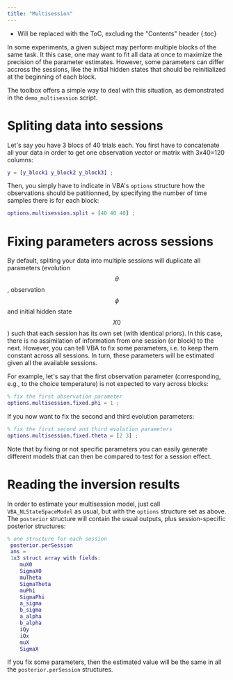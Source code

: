 ```yaml
---
title: "Multisession"
---
```

* Will be replaced with the ToC, excluding the "Contents" header
{:toc}

In some experiments, a given subject may perform multiple blocks of the same task. It this case, one may want to fit all data at once to maximize the precision of the parameter estimates. However, some parameters can differ accross the sessions, like the initial hidden states that should be reinitialized at the beginning of each block.

The toolbox offers a simple way to deal with this situation, as demonstrated in the ```demo_multisession``` script.

# Spliting data into sessions

Let's say you have 3 blocs of 40 trials each. You first have to concatenate all your data in order to get one observation vector or matrix with 3x40=120 columns: 

```matlab
y = [y_block1 y_block2 y_block3] ;
```

Then, you simply have to indicate in VBA's ```options``` structure how the observations should be patitionned, by specifying the number of time samples there is for each block:

```matlab
options.multisession.split = [40 40 40] ;
```

# Fixing parameters across sessions

By default, spliting your data into multiple sessions will duplicate all parameters (evolution $$\theta$$, observation $$\phi$$ and initial hidden state $$X0$$) such that each session has its own set (with identical priors). In this case, there is no assimilation of information from one session (or block) to the next. However, you can tell VBA to fix some parameters, i.e. to keep them constant across all sessions. In turn, these parameters will be estimated given all the available sessions.

For example, let's say that the first observation parameter (corresponding, e.g., to the choice temperature) is not expected to vary across blocks:

```matlab
% fix the first observation parameter
options.multisession.fixed.phi = 1 ; 
```

If you now want to fix the second and third evolution parameters:

```matlab
% fix the first second and third evolution parameters
options.multisession.fixed.theta = [2 3] ; 
```

Note that by fixing or not specific parameters you can easily generate different models that can then be compared to test for a session effect.

# Reading the inversion results

In order to estimate your multisession model, just call ```VBA_NLStateSpaceModel``` as usual, but with the `options` structure set as above. The `posterior` structure will contain the usual outputs, plus session-specific posterior structures:

```matlab
% one structure for each session 
 posterior.perSession 
 ans = 
 1x3 struct array with fields:
    muX0
    SigmaX0
    muTheta
    SigmaTheta
    muPhi
    SigmaPhi
    a_sigma
    b_sigma
    a_alpha
    b_alpha
    iQy
    iQx
    muX
    SigmaX
```

If you fix some parameters, then the estimated value will be the same in all the ```posterior.perSession``` structures.
